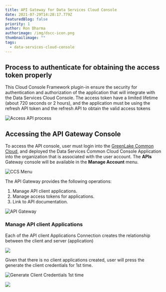```yaml
---
title: API Gateway for Data Services Cloud Console
date: 2021-07-29T14:28:17.779Z
featuredBlog: false
priority: 1
author: Ron Dharma
authorimage: /img/dscc-icon.png
thumbnailimage: ""
tags:
  - data-services-cloud-console
---
```

## Process to authenticate for obtaining the access token properly

This Cloud Console Framework plugin-in ensure the security for authentication and authorization of the application that will integrate with the Data Services Cloud Console. The access token have a limited lifetime (about 720 seconds or 2 hours), and the application must be using the refresh API token and the refresh API to obtain the valid access tokens

![Access API process](/img/api-access-token-complete-path.png "Process to authenticate and to obtain secure access ")

## Accessing the API Gateway Console

To access the API console, user must login into the [GreenLake Common Cloud](https:\common.cloud.hpe.com), and deployed the Data Services Common Cloud Console Application into the organization that is associated with the user account. The **APIs** Gateway console will be available in the **Manage Account** menu.

![CCS Menu](/img/how-to-get-to-api-gateway.png "GreenLake Common Cloud Menu")

The API Gateway provides the following operations:

1. Manage API client applications.
2. Manage access tokens for applications.
3. Link to API documentation. 

![API Gateway](/img/dscc-api-gateway.png "DSCC API Gateway")

### Manage API client Applications

Each of the API client Applications Connection creates the relationship between the client and server (application)

![](/img/api-gateway-menu-no-account.jpg)

Given that there is no client applications created, user will press the generate the client credentials for 1st time.

![](/img/generate-1st-client-credentials.jpg "Generate Client Credentials 1st time")

![](/img/access-token-url.jpg)